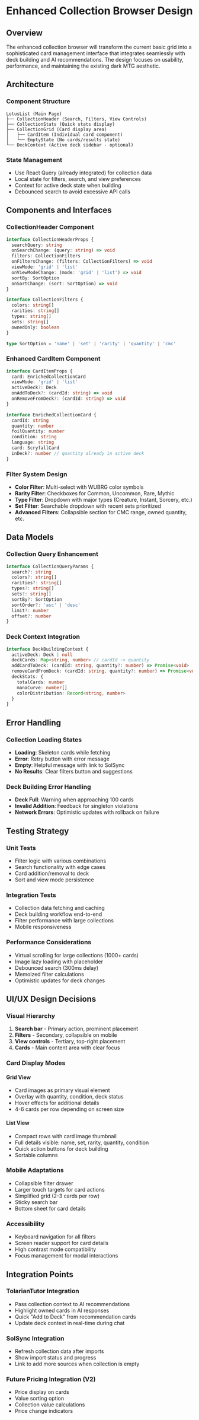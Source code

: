 # Enhanced Collection Browser Design

## Overview

The enhanced collection browser will transform the current basic grid into a sophisticated card management interface that integrates seamlessly with deck building and AI recommendations. The design focuses on usability, performance, and maintaining the existing dark MTG aesthetic.

## Architecture

### Component Structure
```
LotusList (Main Page)
├── CollectionHeader (Search, Filters, View Controls)
├── CollectionStats (Quick stats display)
├── CollectionGrid (Card display area)
│   ├── CardItem (Individual card component)
│   └── EmptyState (No cards/results state)
└── DeckContext (Active deck sidebar - optional)
```

### State Management
- Use React Query (already integrated) for collection data
- Local state for filters, search, and view preferences
- Context for active deck state when building
- Debounced search to avoid excessive API calls

## Components and Interfaces

### CollectionHeader Component
```typescript
interface CollectionHeaderProps {
  searchQuery: string
  onSearchChange: (query: string) => void
  filters: CollectionFilters
  onFiltersChange: (filters: CollectionFilters) => void
  viewMode: 'grid' | 'list'
  onViewModeChange: (mode: 'grid' | 'list') => void
  sortBy: SortOption
  onSortChange: (sort: SortOption) => void
}

interface CollectionFilters {
  colors: string[]
  rarities: string[]
  types: string[]
  sets: string[]
  ownedOnly: boolean
}

type SortOption = 'name' | 'set' | 'rarity' | 'quantity' | 'cmc'
```

### Enhanced CardItem Component
```typescript
interface CardItemProps {
  card: EnrichedCollectionCard
  viewMode: 'grid' | 'list'
  activeDeck?: Deck
  onAddToDeck?: (cardId: string) => void
  onRemoveFromDeck?: (cardId: string) => void
}

interface EnrichedCollectionCard {
  cardId: string
  quantity: number
  foilQuantity: number
  condition: string
  language: string
  card: ScryfallCard
  inDeck?: number // quantity already in active deck
}
```

### Filter System Design
- **Color Filter**: Multi-select with WUBRG color symbols
- **Rarity Filter**: Checkboxes for Common, Uncommon, Rare, Mythic
- **Type Filter**: Dropdown with major types (Creature, Instant, Sorcery, etc.)
- **Set Filter**: Searchable dropdown with recent sets prioritized
- **Advanced Filters**: Collapsible section for CMC range, owned quantity, etc.

## Data Models

### Collection Query Enhancement
```typescript
interface CollectionQueryParams {
  search?: string
  colors?: string[]
  rarities?: string[]
  types?: string[]
  sets?: string[]
  sortBy?: SortOption
  sortOrder?: 'asc' | 'desc'
  limit?: number
  offset?: number
}
```

### Deck Context Integration
```typescript
interface DeckBuildingContext {
  activeDeck: Deck | null
  deckCards: Map<string, number> // cardId -> quantity
  addCardToDeck: (cardId: string, quantity?: number) => Promise<void>
  removeCardFromDeck: (cardId: string, quantity?: number) => Promise<void>
  deckStats: {
    totalCards: number
    manaCurve: number[]
    colorDistribution: Record<string, number>
  }
}
```

## Error Handling

### Collection Loading States
- **Loading**: Skeleton cards while fetching
- **Error**: Retry button with error message
- **Empty**: Helpful message with link to SolSync
- **No Results**: Clear filters button and suggestions

### Deck Building Error Handling
- **Deck Full**: Warning when approaching 100 cards
- **Invalid Addition**: Feedback for singleton violations
- **Network Errors**: Optimistic updates with rollback on failure

## Testing Strategy

### Unit Tests
- Filter logic with various combinations
- Search functionality with edge cases
- Card addition/removal to deck
- Sort and view mode persistence

### Integration Tests
- Collection data fetching and caching
- Deck building workflow end-to-end
- Filter performance with large collections
- Mobile responsiveness

### Performance Considerations
- Virtual scrolling for large collections (1000+ cards)
- Image lazy loading with placeholder
- Debounced search (300ms delay)
- Memoized filter calculations
- Optimistic updates for deck changes

## UI/UX Design Decisions

### Visual Hierarchy
1. **Search bar** - Primary action, prominent placement
2. **Filters** - Secondary, collapsible on mobile
3. **View controls** - Tertiary, top-right placement
4. **Cards** - Main content area with clear focus

### Card Display Modes

#### Grid View
- Card images as primary visual element
- Overlay with quantity, condition, deck status
- Hover effects for additional details
- 4-6 cards per row depending on screen size

#### List View
- Compact rows with card image thumbnail
- Full details visible: name, set, rarity, quantity, condition
- Quick action buttons for deck building
- Sortable columns

### Mobile Adaptations
- Collapsible filter drawer
- Larger touch targets for card actions
- Simplified grid (2-3 cards per row)
- Sticky search bar
- Bottom sheet for card details

### Accessibility
- Keyboard navigation for all filters
- Screen reader support for card details
- High contrast mode compatibility
- Focus management for modal interactions

## Integration Points

### TolarianTutor Integration
- Pass collection context to AI recommendations
- Highlight owned cards in AI responses
- Quick "Add to Deck" from recommendation cards
- Update deck context in real-time during chat

### SolSync Integration
- Refresh collection data after imports
- Show import status and progress
- Link to add more sources when collection is empty

### Future Pricing Integration (V2)
- Price display on cards
- Value sorting option
- Collection value calculations
- Price change indicators